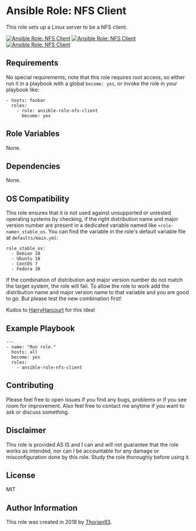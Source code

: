 # Ansible Role: NFS Client

This role sets up a Linux server to be a NFS client.

[![Ansible Role: NFS Client](https://img.shields.io/ansible/role/52314?style=flat-square)](https://galaxy.ansible.com/thorian93/ansible_role_nfs_client)
[![Ansible Role: NFS Client](https://img.shields.io/ansible/quality/52314?style=flat-square)](https://galaxy.ansible.com/thorian93/ansible_role_nfs_client)
[![Ansible Role: NFS Client](https://img.shields.io/ansible/role/d/52314?style=flat-square)](https://galaxy.ansible.com/thorian93/ansible_role_nfs_client)

## Requirements

No special requirements; note that this role requires root access, so either run it in a playbook with a global `become: yes`, or invoke the role in your playbook like:

    - hosts: foobar
      roles:
        - role: ansible-role-nfs-client
          become: yes

## Role Variables

None.

## Dependencies

None.

## OS Compatibility

This role ensures that it is not used against unsupported or untested operating systems by checking, if the right distribution name and major version number are present in a dedicated variable named like `<role-name>_stable_os`. You can find the variable in the role's default variable file at `defaults/main.yml`:

    role_stable_os:
      - Debian 10
      - Ubuntu 18
      - CentOS 7
      - Fedora 30

If the combination of distribution and major version number do not match the target system, the role will fail. To allow the role to work add the distribution name and major version name to that variable and you are good to go. But please test the new combination first!

Kudos to [HarryHarcourt](https://github.com/HarryHarcourt) for this idea!

## Example Playbook

    ---
    - name: "Run role."
      hosts: all
      become: yes
      roles:
        - ansible-role-nfs-client

## Contributing

Please feel free to open issues if you find any bugs, problems or if you see room for improvement. Also feel free to contact me anytime if you want to ask or discuss something.

## Disclaimer

This role is provided AS IS and I can and will not guarantee that the role works as intended, nor can I be accountable for any damage or misconfiguration done by this role. Study the role thoroughly before using it.

## License

MIT

## Author Information

This role was created in 2018 by [Thorian93](http://thorian93.de/).
